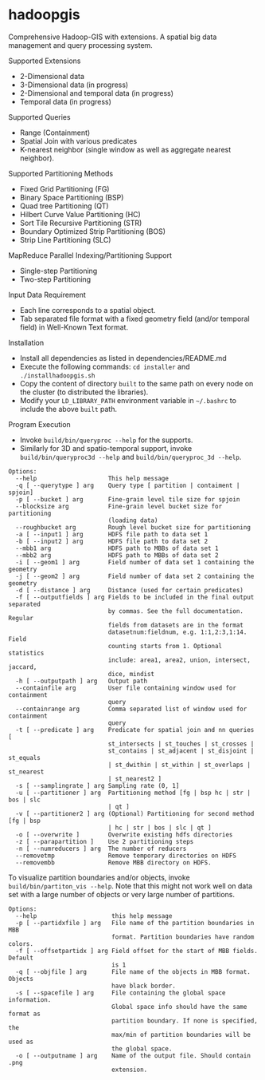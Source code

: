 # hadoopgis
Comprehensive Hadoop-GIS with extensions.
A spatial big data management and query processing system.

Supported Extensions
- 2-Dimensional data
- 3-Dimensional data (in progress)
- 2-Dimensional and temporal data (in progress)
- Temporal data (in progress)

Supported Queries
- Range (Containment)
- Spatial Join with various predicates
- K-nearest neighbor (single window as well as aggregate nearest neighbor).

Supported Partitioning Methods
- Fixed Grid Partitioning (FG)
- Binary Space Partitioning (BSP)
- Quad tree Partitioning (QT)
- Hilbert Curve Value Partitioning (HC)
- Sort Tile Recursive Partitioning (STR)
- Boundary Optimized Strip Partitioning (BOS)
- Strip Line Partitioning (SLC)

MapReduce Parallel Indexing/Partitioning Support
- Single-step Partitioning
- Two-step Partitioning

Input Data Requirement
- Each line corresponds to a spatial object.
- Tab separated file format with a fixed geometry field (and/or temporal field) in Well-Known Text format.

Installation
- Install all dependencies as listed in dependencies/README.md
- Execute the following commands: `cd installer` and  `./installhadoopgis.sh` 
- Copy the content of directory `built` to the same path on every node on the cluster (to distributed the libraries).
- Modify your `LD_LIBRARY_PATH` environment variable in `~/.bashrc` to include the above `built` path.

Program Execution
- Invoke `build/bin/queryproc --help` for the supports. 
- Similarly for 3D and spatio-temporal support, invoke `build/bin/queryproc3d --help` and `build/bin/queryproc_3d --help`.

```
Options:
  --help                    This help message
  -q [ --querytype ] arg    Query type [ partition | contaiment | spjoin]
  -p [ --bucket ] arg       Fine-grain level tile size for spjoin
  --blocksize arg           Fine-grain level bucket size for partitioning
                            (loading data)
  --roughbucket arg         Rough level bucket size for partitioning
  -a [ --input1 ] arg       HDFS file path to data set 1
  -b [ --input2 ] arg       HDFS file path to data set 2
  --mbb1 arg                HDFS path to MBBs of data set 1
  --mbb2 arg                HDFS path to MBBs of data set 2
  -i [ --geom1 ] arg        Field number of data set 1 containing the geometry
  -j [ --geom2 ] arg        Field number of data set 2 containing the geometry
  -d [ --distance ] arg     Distance (used for certain predicates)
  -f [ --outputfields ] arg Fields to be included in the final output separated
                            by commas. See the full documentation. Regular
                            fields from datasets are in the format
                            datasetnum:fieldnum, e.g. 1:1,2:3,1:14. Field
                            counting starts from 1. Optional statistics
                            include: area1, area2, union, intersect, jaccard,
                            dice, mindist
  -h [ --outputpath ] arg   Output path
  --containfile arg         User file containing window used for containment
                            query
  --containrange arg        Comma separated list of window used for containment
                            query
  -t [ --predicate ] arg    Predicate for spatial join and nn queries [
                            st_intersects | st_touches | st_crosses |
                            st_contains | st_adjacent | st_disjoint | st_equals
                            | st_dwithin | st_within | st_overlaps | st_nearest
                            | st_nearest2 ]
  -s [ --samplingrate ] arg Sampling rate (0, 1]
  -u [ --partitioner ] arg  Partitioning method [fg | bsp hc | str | bos | slc
                            | qt ]
  -v [ --partitioner2 ] arg (Optional) Partitioning for second method [fg | bsp
                            | hc | str | bos | slc | qt ]
  -o [ --overwrite ]        Overwrite existing hdfs directories
  -z [ --parapartition ]    Use 2 partitioning steps
  -n [ --numreducers ] arg  The number of reducers
  --removetmp               Remove temporary directories on HDFS
  --removembb               Remove MBB directory on HDFS.
```
To visualize partition boundaries and/or objects, invoke `build/bin/partiton_vis --help`. Note that this might not work well on data set with a large number of objects or very large number of partitions.
```
Options:
  --help                     this help message
  -p [ --partidxfile ] arg   File name of the partition boundaries in MBB
                             format. Partition boundaries have random colors.
  -f [ --offsetpartidx ] arg Field offset for the start of MBB fields. Default
                             is 1
  -q [ --objfile ] arg       File name of the objects in MBB format. Objects
                             have black border.
  -s [ --spacefile ] arg     File containing the global space information.
                             Global space info should have the same format as
                             partition boundary. If none is specified, the
                             max/min of partition boundaries will be used as
                             the global space.
  -o [ --outputname ] arg    Name of the output file. Should contain .png
                             extension.
  ```
